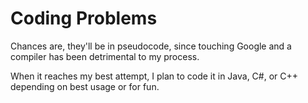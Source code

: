 # Coding Problems
Chances are, they'll be in pseudocode, since touching Google and a compiler has been detrimental to my process.

When it reaches my best attempt, I plan to code it in Java, C#, or C++ depending on best usage or for fun.
